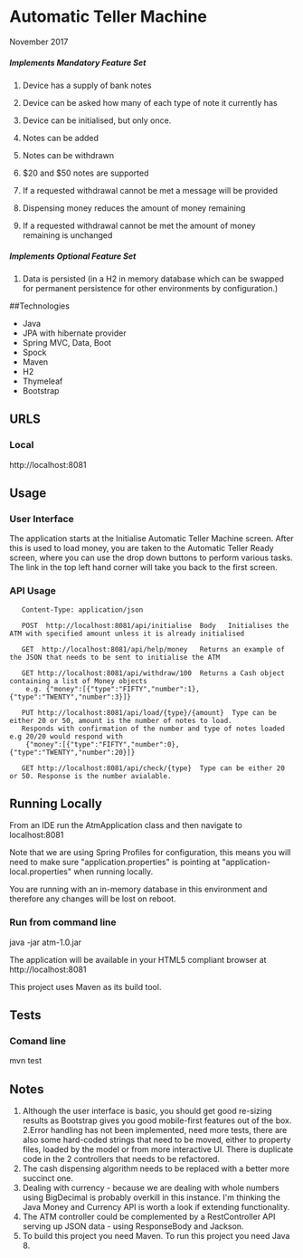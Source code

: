 
# Automatic Teller Machine

 November 2017

##### Implements Mandatory Feature Set

1. Device has a supply of bank notes

2. Device can be asked how many of each type of note it currently has

3. Device can be initialised, but only once.

4. Notes can be added

5. Notes can be withdrawn

6. $20 and $50 notes are supported

7. If a requested withdrawal cannot be met a message will be provided

8. Dispensing money reduces the amount of money remaining

9. If a requested withdrawal cannot be met the amount of money remaining is unchanged

##### Implements Optional Feature Set

1. Data is persisted (in a H2 in memory database which can be swapped for permanent persistence for other environments
by configuration.)

##Technologies

- Java
- JPA with hibernate provider
- Spring MVC, Data, Boot
- Spock
- Maven
- H2
- Thymeleaf
- Bootstrap

## URLS

### Local

http://localhost:8081

## Usage

### User Interface

The application starts at the Initialise Automatic Teller Machine screen. After this is used to load money, 
you are taken to the Automatic Teller Ready screen, where you can use the drop down buttons to perform 
various tasks. The link in the top left hand corner will take you back to the first screen. 

### API Usage
	   
	   Content-Type: application/json
	   
	   POST  http://localhost:8081/api/initialise  Body   Initialises the ATM with specified amount unless it is already initialised
	   
	   GET  http://localhost:8081/api/help/money   Returns an example of the JSON that needs to be sent to initialise the ATM
	   
	   GET http://localhost:8081/api/withdraw/100  Returns a Cash object containing a list of Money objects
	    e.g. {"money":[{"type":"FIFTY","number":1},{"type":"TWENTY","number":3}]}
	   
	   PUT http://localhost:8081/api/load/{type}/{amount}  Type can be either 20 or 50, amount is the number of notes to load. 
	   Responds with confirmation of the number and type of notes loaded e.g 20/20 would respond with
	    {"money":[{"type":"FIFTY","number":0},{"type":"TWENTY","number":20}]}
	   
	   GET http://localhost:8081/api/check/{type}  Type can be either 20 or 50. Response is the number avialable.


## Running Locally

From an IDE run the AtmApplication class and then navigate to
localhost:8081 

Note that we are using Spring Profiles for configuration, this means
you will need to make sure "application.properties" is pointing at
"application-local.properties" when running locally.

You are running with an in-memory database in this environment and therefore any changes will be lost on reboot.

### Run from command line

java -jar atm-1.0.jar

The application will be available in your HTML5 compliant browser at http://localhost:8081

This project uses Maven as its build tool.

## Tests

### Comand line

mvn test 


## Notes

1. Although the user interface is basic, you should get good re-sizing results as Bootstrap gives you good mobile-first features out of the box.
2.Error handling has not been implemented, need more tests, there are also some hard-coded strings that need to be moved, either to property files, loaded by the model or from more interactive UI. There is duplicate code in the 2 controllers that needs to be refactored.
3. The cash dispensing algorithm needs to be replaced with a better more succinct one.
4. Dealing with currency - because we are dealing with whole numbers using BigDecimal is probably overkill in this
 instance. I'm thinking the Java Money and Currency API is worth a look if extending functionality.
5. The ATM controller could be complemented by a RestController API serving up JSON data - using ResponseBody 
and Jackson.
6. To build this project you need Maven. To run this project you need Java 8.













